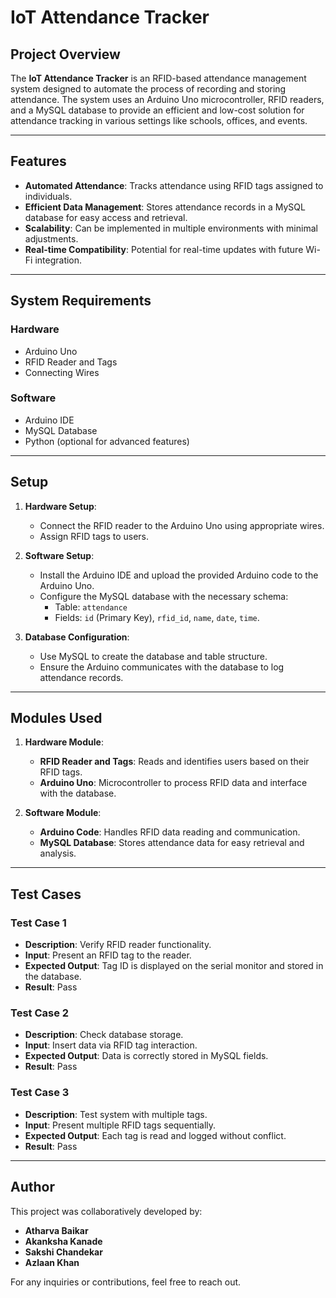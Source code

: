 # IoT Attendance Tracker

## Project Overview
The **IoT Attendance Tracker** is an RFID-based attendance management system designed to automate the process of recording and storing attendance. The system uses an Arduino Uno microcontroller, RFID readers, and a MySQL database to provide an efficient and low-cost solution for attendance tracking in various settings like schools, offices, and events.

---

## Features
- **Automated Attendance**: Tracks attendance using RFID tags assigned to individuals.
- **Efficient Data Management**: Stores attendance records in a MySQL database for easy access and retrieval.
- **Scalability**: Can be implemented in multiple environments with minimal adjustments.
- **Real-time Compatibility**: Potential for real-time updates with future Wi-Fi integration.

---

## System Requirements

### Hardware
- Arduino Uno
- RFID Reader and Tags
- Connecting Wires

### Software
- Arduino IDE
- MySQL Database
- Python (optional for advanced features)

---

## Setup

1. **Hardware Setup**:
   - Connect the RFID reader to the Arduino Uno using appropriate wires.
   - Assign RFID tags to users.

2. **Software Setup**:
   - Install the Arduino IDE and upload the provided Arduino code to the Arduino Uno.
   - Configure the MySQL database with the necessary schema:
     - Table: `attendance`
     - Fields: `id` (Primary Key), `rfid_id`, `name`, `date`, `time`.

3. **Database Configuration**:
   - Use MySQL to create the database and table structure.
   - Ensure the Arduino communicates with the database to log attendance records.

---

## Modules Used

1. **Hardware Module**:
   - **RFID Reader and Tags**: Reads and identifies users based on their RFID tags.
   - **Arduino Uno**: Microcontroller to process RFID data and interface with the database.

2. **Software Module**:
   - **Arduino Code**: Handles RFID data reading and communication.
   - **MySQL Database**: Stores attendance data for easy retrieval and analysis.

---

## Test Cases

### Test Case 1
- **Description**: Verify RFID reader functionality.
- **Input**: Present an RFID tag to the reader.
- **Expected Output**: Tag ID is displayed on the serial monitor and stored in the database.
- **Result**: Pass

### Test Case 2
- **Description**: Check database storage.
- **Input**: Insert data via RFID tag interaction.
- **Expected Output**: Data is correctly stored in MySQL fields.
- **Result**: Pass

### Test Case 3
- **Description**: Test system with multiple tags.
- **Input**: Present multiple RFID tags sequentially.
- **Expected Output**: Each tag is read and logged without conflict.
- **Result**: Pass

---

## Author
This project was collaboratively developed by:
- **Atharva Baikar**
- **Akanksha Kanade**
- **Sakshi Chandekar**
- **Azlaan Khan**

For any inquiries or contributions, feel free to reach out.